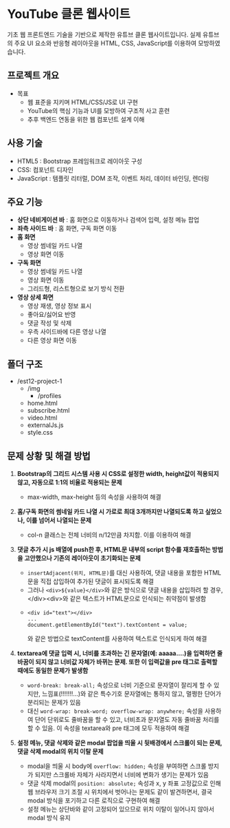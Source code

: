 # YouTube 클론 웹사이트
  기초 웹 프론트엔드 기술을 기반으로 제작한 유튜브 클론 웹사이트입니다. 실제 유튜브의 주요 UI 요소와 반응형 레이아웃을 HTML, CSS, JavaScript를 이용하여 모방하였습니다.

## 프로젝트 개요
  * 목표
    * 웹 표준을 지키며 HTML/CSS/JS로 UI 구현
    * YouTube의 핵심 기능과 UI를 모방하여 구조적 사고 훈련
    * 추후 백엔드 연동을 위한 웹 컴포넌트 설계 이해

## 사용 기술
  * HTML5 : Bootstrap 프레임워크로 레이아웃 구성
  * CSS: 컴포넌트 디자인
  * JavaScript : 템플릿 리터럴, DOM 조작, 이벤트 처리, 데이터 바인딩, 렌더링
## 주요 기능
  * __상단 네비게이션 바__ : 홈 화면으로 이동하거나 검색어 입력, 설정 메뉴 팝업
  * __좌측 사이드 바__ : 홈 화면, 구독 화면 이동
  * __홈 화면__
    * 영상 썸네일 카드 나열
    * 영상 화면 이동
  * __구독 화면__
    * 영상 썸네일 카드 나열
    * 영상 화면 이동
    * 그리드형, 리스트형으로 보기 방식 전환
  * __영상 상세 화면__
    * 영상 재생, 영상 정보 표시
    * 좋아요/싫어요 반영
    * 댓글 작성 및 삭제
    * 우측 사이드바에 다른 영상 나열
    * 다른 영상 화면 이동
   
## 폴더 구조
  * /est12-project-1
    * /img
      * /profiles
    * home.html
    * subscribe.html
    * video.html
    * externalJs.js
    * style.css

## 문제 상황 및 해결 방법
1. __Bootstrap의 그리드 시스템 사용 시 CSS로 설정한 width, height값이 적용되지 않고, 자동으로 1:1의 비율로 적용되는 문제__
    * max-width, max-height 등의 속성을 사용하여 해결

2. __홈/구독 화면의 썸네일 카드 나열 시 가로로 최대 3개까지만 나열되도록 하고 싶었으나, 이를 넘어서 나열되는 문제__
    * col-n 클래스는 전체 너비의 n/12만큼 차지함. 이를 이용하여 해결

3. __댓글 추가 시 js 배열에 push한 후, HTML문 내부의 script 함수를 재호출하는 방법을 고안했으나 기존의 레이아웃이 초기화되는 문제__
    * ```insertAdjacent(위치, HTML문)```를 대신 사용하여, 댓글 내용을 포함한 HTML문을 직접 삽입하여 추가된 댓글이 표시되도록 해결
    * 그러나 ```<div>${value}</div>```와 같은 방식으로 댓글 내용을 삽입하려 할 경우, \</div>\<div>와 같은 텍스트가 HTML문으로 인식되는 취약점이 발생함
    * ```
      <div id="text"></div>
      ...
      document.getElementById("text").textContent = value;
      ```
      와 같은 방법으로 textContent를 사용하여 텍스트로 인식되게 하여 해결

4. __textarea에 댓글 입력 시, 너비를 초과하는 긴 문자열(예: aaaaa....)을 입력하면 줄바꿈이 되지 않고 너비값 자체가 바뀌는 문제. 또한 이 입력값을 pre 태그로 출력할 때에도 동일한 문제가 발생함__
     * ```word-break: break-all;``` 속성으로 너비 기준으로 문자열이 잘리게 할 수 있지만, 느낌표(!!!!!!!...)와 같은 특수기호 문자열에는 통하지 않고, 멀쩡한 단어가 분리되는 문제가 있음
     * 대신 ```word-wrap: break-word; overflow-wrap: anywhere;``` 속성을 사용하여 단어 단위로도 줄바꿈을 할 수 있고, 너비초과 문자열도 자동 줄바꿈 처리를 할 수 있음. 이 속성을 textarea와 pre 태그에 모두 적용하여 해결

5. __설정 메뉴, 댓글 삭제와 같은 modal 팝업을 띄울 시 뒷배경에서 스크롤이 되는 문제, 댓글 삭제 modal의 위치 이탈 문제__
     * modal을 띄울 시 body에 ```overflow: hidden;``` 속성을 부여하면 스크롤 방지가 되지만 스크롤바 자체가 사라지면서 너비에 변화가 생기는 문제가 있음
     * 댓글 삭제 modal의 ```position: absolute;``` 속성과 x, y 좌표 고정값으로 인해 웹 브라우저 크기 조절 시 위치에서 벗어나는 문제도 같이 발견하면서, 결국 modal 방식을 포기하고 다른 로직으로 구현하여 해결
     * 설정 메뉴는 상단바와 같이 고정되어 있으므로 위치 이탈이 일어나지 않아서 modal 방식 유지
